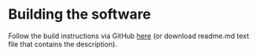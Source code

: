 # Building the software

Follow the build instructions via GitHub [here](https://github.com/OLIMEX/DIY-LAPTOP/tree/master/SOFTWARE/A64-TERES/scripts) (or download readme.md text file that contains the description).

